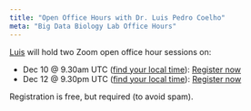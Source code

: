 ```yaml
---
title: "Open Office Hours with Dr. Luis Pedro Coelho"
meta: "Big Data Biology Lab Office Hours"
---
```


[Luis](/people/luis_pedro_coelho) will hold two Zoom open office hour sessions on:

- Dec 10 @ 9.30am UTC ([find your local time](https://everytimezone.com/s/af68ee61)): [Register now](https://qut.zoom.us/meeting/register/tZYpduitqjwtGdZydsw8CieA_UNn_5oDeaLB)
- Dec 12 @ 9.30pm UTC ([find your local time](https://everytimezone.com/s/d4dac6a1)): [Register now](https://qut.zoom.us/meeting/register/tZwof-mrpzMvHNe7ljcCtSidpzoxkZMGjO2E)

Registration is free, but required (to avoid spam).
